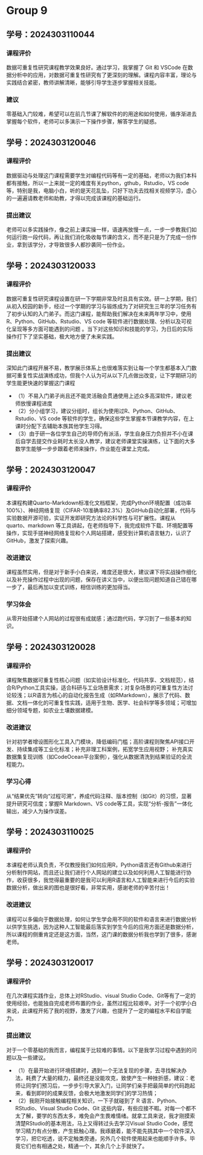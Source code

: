 # Group 9


## 学号：2024303110044

### 课程评价

数据可重复性研究课程教学效果良好。通过学习，我掌握了 Git 和 VSCode 在数据分析中的应用，对数据可重复性研究有了更深刻的理解。课程内容丰富，理论与实践结合紧密，教师讲解清晰，能够引导学生逐步掌握相关技能。

### 建议

零基础入门较难，希望可以在前几节课了解软件的的用途和如何使用，循序渐进去掌握每个软件，老师可以多演示一下操作步骤，解答学生的疑惑。


## 学号：2024303120046

### 课程评价

数据驱动与处理这门课程需要学生对编程代码等有一定的基础，老师以为我们本科都有接触，所以一上来就一定的难度有关python，gthub，Rstudio，VS code等，特别是我，电脑小白，听的是天花乱坠，只好下功夫去找相关视频学习，虚心的一遍遍请教老师和助教，才得以完成该课程的基础运行。

### 提出建议

老师可以多实践操作，像之前上课实操一样，语速再放慢一点，一步一步教我们如何运行跑一段代码，再让我们消化吸收每节课的含义，而不是只是为了完成一份作业，拿到该学分，才导致很多人都抄袭同一份作业。


## 学号：2024303120033

### 课程评价

数据可重复性研究课程设置在研一下学期非常及时且具有实效。研一上学期，我们从初入校园的新手，经过一个学期的学习与锻炼成为了对研究生三年的学习任务有了初步认知的入门弟子。而这门课程，能帮助我们解决在未来两年学习中，使用 R、Python、GitHub、Rstudio、VS code 等软件进行数据处理、分析以及可视化呈现等多方面可能遇到的问题 。当下对这些知识和技能的学习，为日后的实际操作打下了坚实基础，极大地方便了未来实践。

### 提出建议

深知此门课程开展不易，教学展示体系上也很难落实到让每一个学生都基本入门数据可重复性实战演练成功，但我个人认为可从以下几点做出改变，让下学期研习的学生能更快速的掌握这门课程

- （1）不易入门弟子尚且还不能灵活融会贯通使用上述众多高深软件，建议老师放慢课程进度
- （2）分小组学习，建议分组时，组长为使用过R、Python、GitHub、Rstudio、VS code 等软件的学生，确保这些学生掌握本节课教学内容，在上课时分配下去辅助本族其他学生习得。
- （3）由于研一各位学生自己的导师仍有派活，学生自身压力负担并不小在课后自学去提交作业耗时太长没人教学，建议老师课堂实操演练，让下面的大多数学生能够一步步跟着老师来操作，作业能在课堂上完成。

## 学号：2024303120047

### 课程评价
本课程构建Quarto-Markdown标准化文档框架，完成Python环境配置（成功率100%）、神经网络复现（CIFAR-10准确率82.3%）及GitHub自动化部署，代码与实验数据开源可验，实证开发即研究方法论的科学性与可扩展性。课程从 quarto、markdown 等工具讲起，在老师指导下，我完成软件下载、环境配置等操作，实现手搓神经网络复现和个人网站搭建，感受到计算机语言魅力，认识了 GitHub，激发了探索兴趣。

### 改进建议

课程虽然实用，但是对于新手小白来说，难度还是很大，建议课下将实战操作细化以及补充操作过程中出现的问题，保存在讲义当中，以便出现问题知道自己错在哪一步了，最后再加以变式训练，相信训练的更加得当。

### 学习体会
从零开始搭建个人网站的过程很有成就感；通过跑代码，学习到了一些基本的知识。

## 学号：2024303120028

### 课程评价

课程聚焦数据可重复性核心问题（如实验设计标准化、代码共享、文档规范），结合R/Python工具实操，适合科研与工业场景需求；对复杂场景的可重复性方法讨论较浅；以R语言为核心的自动化报告生成（如RMarkdown），展示了代码、数据、文档一体化的可重复性实践，适用于生物、医学、社会科学等多领域；可增加细分领域专题，如农业土壤数据建模。

### 改进建议

针对初学者增设图形化工具入门模块，降低编码门槛；高阶课程则聚焦API接口开发、持续集成等工业化标准；补充非理工科案例，拓宽学生应用视野； 补充真实数据集复现训练（如CodeOcean平台案例），强化从数据清洗到结果验证的全流程能力。

### 学习心得

从“结果优先”转向“过程可溯”，养成代码注释、版本控制（如Git）的习惯，显著提升研究可信度；掌握R Markdown、VS code等工具，实现“分析-报告”一体化输出，减少人为操作误差。

## 学号：2024303110025

### 课程评价
本课程老师认真负责，不仅教授我们如何应用R，Python语言还有Github来进行分析制作网站，而且还让我们进行个人网站的建立以及如何利用人工智能进行协作，收获很多，我觉得最重要的是我可以利用R语言和人工智能来进行今后的实验数据分析，做出来的图也是很好看，非常实用，感谢老师的辛苦付出！

### 改进建议

课程可以多偏向于数据处理，如何让学生学会用不同的软件和语言来进行数据分析以供学生挑选，因为这种人工智能最后落实到学生今后的应用方面还是数据分析，所以课程的侧重肯定还是这方面，当然，这门课的数据分析我也学到了很多，感谢老师。

## 学号：2024303120017

### 课程评价

在几次课程实践作业，总体上对RStudio、visual Studio Code、Git等有了一定的使用经验，也能独自完成老师布置的作业，虽然过程比较艰辛。对于一个初学小白来说，此课程开拓了我的视野，激发了兴趣，也提升了一定的编程水平和自学能力。

### 提出建议

对于一个零基础的我而言，编程属于比较难的事情。以下是我学习过程中遇到的问题以及一些建议。

- （1）在最开始进行环境搭建时，遇到一个无法复现的步骤，去寻找解决办法，耗费了大量的精力，最终还是没能攻克，致使产生一种挫折感，建议：老师让同学们预习后，一步步引导大家入门，让同学们亲手把最简单的代码跑起来，看到即时的成果反馈，会极大地激发同学们的学习热情；
- （2）我刚开始接触编程相关知识，一下子就碰到了 R 语言、Python、RStudio、Visual Studio Code、Git 这些内容，有些应接不暇。对每一个都不太了解，要学的东西太多，难免会产生畏难情绪。就拿工具来说，我才刚摸索清楚RStudio的基本用法，马上又得转过头去学习Visual Studio Code，感觉学习精力有点分散，产生抵触心理。我琢磨着，能不能先挑其中一个软件深入学习，把它吃透，说不定触类旁通，另外几个软件使用起来也能顺手许多。毕竟它们也有相通之处，精通一个，其余几个上手就快了。
